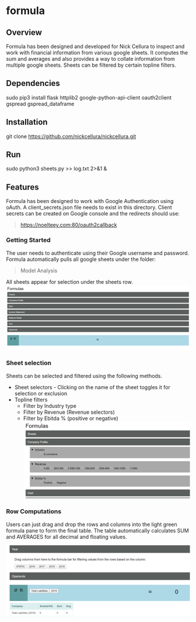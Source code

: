# formula

## Overview
Formula has been designed and developed for Nick Cellura to inspect and work with financial information from various google sheets. It computes the sum and averages and also provides a way to collate information from multiple google sheets. Sheets can be filtered by certain topline filters.

## Dependencies
sudo pip3 install flask httplib2 google-python-api-client oauth2client gspread gspread_dataframe

## Installation
git clone https://github.com/nickcellura/nickcellura.git

## Run
sudo python3 sheets.py >> log.txt 2>&1 &

## Features
Formula has been designed to work with Google Authentication using oAuth. A client_secrets.json file needs to exist in this directory. Client secrets can be created on Google console and the redirects should use:
> https://noelteey.com:80/oauth2callback

### Getting Started
The user needs to authenticate using their Google username and password. Formula automatically pulls all google sheets under the folder:
> Model Analysis

All sheets appear for selection under the sheets row.
![Homescreen](main_screen.png)

### Sheet selection
Sheets can be selected and filtered using the following methods.
* Sheet selectors - Clicking on the name of the sheet toggles it for selection or exclusion
* Topline filters
   * Filter by Industry type
   * Filter by Revenue (Revenue selectors)
   * Filter by Ebitda % (positive or negative)
![Topline filters](topline_filters.PNG)

### Row Computations
Users can just drag and drop the rows and columns into the light green formula pane to form the final table. The table automatically calculates SUM and AVERAGES for all decimal and floating values.

![draganddrop](dragdrop.PNG)




